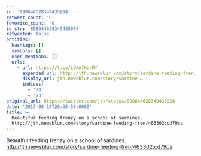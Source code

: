 ```yaml
---
id: '898644628349435904'
retweet_count: '0'
favorite_count: '0'
id_str: '898644628349435904'
retweeted: false
entities:
  hashtags: []
  symbols: []
  user_mentions: []
  urls:
    - url: https://t.co/L9AAfKbrRY
      expanded_url: http://jth.newsblur.com/story/sardine-feeding-fren/463302:cd79ca
      display_url: jth.newsblur.com/story/sardine-…
      indices:
        - '50'
        - '73'
original_url: https://twitter.com/jth/status/898644628349435904
date: '2017-08-18T20:35:50.000Z'
title: >-
  Beautiful feeding frenzy on a school of sardines.
  http://jth.newsblur.com/story/sardine-feeding-fren/463302:cd79ca
---
```


Beautiful feeding frenzy on a school of sardines. http://jth.newsblur.com/story/sardine-feeding-fren/463302:cd79ca